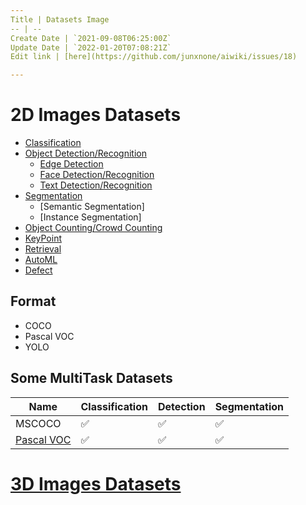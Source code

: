 ```yaml
---
Title | Datasets Image
-- | --
Create Date | `2021-09-08T06:25:00Z`
Update Date | `2022-01-20T07:08:21Z`
Edit link | [here](https://github.com/junxnone/aiwiki/issues/18)

---
```

# 2D Images Datasets

- [Classification](./Datasets_Image_Classification)
- [Object Detection/Recognition](/Datasets_Image_Object_Detection)
  - [Edge Detection](/Datasets_Image_Edge_Detection)
  - [Face Detection/Recognition](/Datasets_Image_Face)
  - [Text Detection/Recognition](/Datasets_Image_OCR)
- [Segmentation](/Datasets_Image_Segmentation)
  - [Semantic Segmentation]
  - [Instance Segmentation]
- [Object Counting/Crowd Counting](/Datasets_Image_Object_Counting)
- [KeyPoint](/Datasets_Image_KeyPoint)
- [Retrieval](/Datasets_Image_Retrieval)
- [AutoML](/Datasets_Image_AutoML)
- [Defect](/Datasets_Image_Defect)

## Format
- COCO
- Pascal VOC
- YOLO


## Some MultiTask Datasets

Name | Classification | Detection | Segmentation
-- | -- | -- | --
MSCOCO | ✅ | ✅ | ✅ |
[Pascal VOC](/Datasets_Image_PascalVOC) |  ✅ | ✅ | ✅ |


# [3D Images Datasets](/Datasets_Image_3D)
